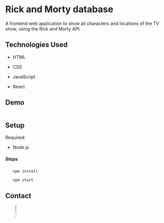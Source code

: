 <h1>Rick and Morty database</h1>
<p>A frontend web application to show all characters and locations of the TV show, using the Rick and Morty API.</p><h2>Technologies Used</h2>
<ul>
<li>HTML</li>
</ul><ul>
<li>CSS</li>
</ul><ul>
<li>JavaScript</li>
</ul><ul>
<li>React</li>
</ul><h2>Demo</h2>
<p><img src="demo/rickmorty.gif" alt=""></p><h2>Setup</h2>
<p>Required:</p>
<ul>
<li>Node.js</li>
</ul><h5>Steps</h5><ul>
<code>npm install</code>
</ul><ul>
<code>npm start</code>
</ul><h2>Contact</h2>
<p><span style="margin-right: 30px;"></span><a href="https://www.linkedin.com/in/nagyal3x/"><img target="_blank" src="https://cdn.jsdelivr.net/gh/devicons/devicon/icons/linkedin/linkedin-original.svg" style="width: 10%;"></a></p>
